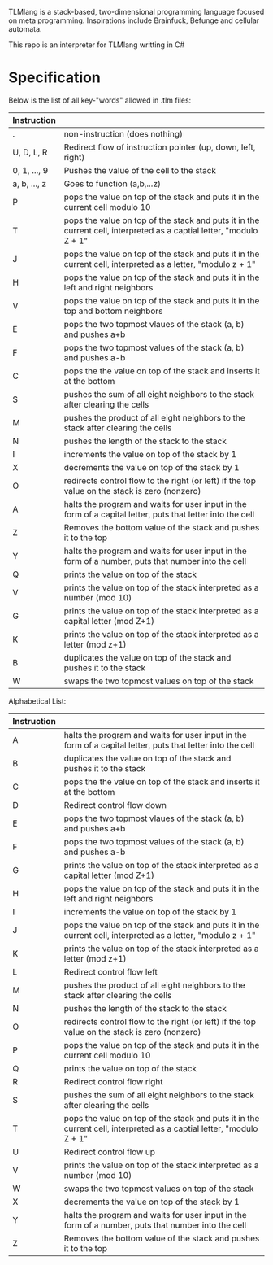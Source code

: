 TLMlang is a stack-based, two-dimensional programming language focused on meta programming.
Inspirations include Brainfuck, Befunge and cellular automata.

This repo is an interpreter for TLMlang writting in C#

# Specification
Below is the list of all key-"words" allowed in .tlm files:

| Instruction   | |
| - | - |
| . | non-instruction (does nothing) |
| U, D, L, R | Redirect flow of instruction pointer (up, down, left, right)  |
| 0, 1, ..., 9 | Pushes the value of the cell to the stack  |
| a, b, ..., z | Goes to function (a,b,...z) |
| P | pops the value on top of the stack and puts it in the current cell modulo 10 |
| T | pops the value on top of the stack and puts it in the current cell, interpreted as a captial letter, "modulo Z + 1" |
| J | pops the value on top of the stack and puts it in the current cell, interpreted as a letter, "modulo z + 1" |
| H | pops the value on top of the stack and puts it in the left and right neighbors |
| V | pops the value on top of the stack and puts it in the top and bottom neighbors |
| E | pops the two topmost vlaues of the stack (a, b) and pushes a+b |
| F | pops the two topmost values of the stack (a, b) and pushes a-b |
| C | pops the the value on top of the stack and inserts it at the bottom |
| S | pushes the sum of all eight neighbors to the stack after clearing the cells |
| M | pushes the product of all eight neighbors to the stack after clearing the cells |
| N | pushes the length of the stack to the stack |
| I | increments the value on top of the stack by 1 |
| X | decrements the value on top of the stack by 1 |
| O | redirects control flow to the right (or left) if the top value on the stack is zero (nonzero) |
| A | halts the program and waits for user input in the form of a capital letter, puts that letter into the cell |
| Z | Removes the bottom value of the stack and pushes it to the top |
| Y | halts the program and waits for user input in the form of a number, puts that number into the cell |
| Q | prints the value on top of the stack |
| V | prints the value on top of the stack interpreted as a number (mod 10) |
| G | prints the value on top of the stack interpreted as a capital letter (mod Z+1) |
| K | prints the value on top of the stack interpreted as a letter (mod z+1) |
| B | duplicates the value on top of the stack and pushes it to the stack |
| W | swaps the two topmost values on top of the stack |


Alphabetical List:

| Instruction   | |
| - | - |
| A | halts the program and waits for user input in the form of a capital letter, puts that letter into the cell |
| B | duplicates the value on top of the stack and pushes it to the stack |
| C | pops the the value on top of the stack and inserts it at the bottom |
| D | Redirect control flow down |
| E | pops the two topmost vlaues of the stack (a, b) and pushes a+b |
| F | pops the two topmost values of the stack (a, b) and pushes a-b |
| G | prints the value on top of the stack interpreted as a capital letter (mod Z+1) |
| H | pops the value on top of the stack and puts it in the left and right neighbors |
| I | increments the value on top of the stack by 1 |
| J | pops the value on top of the stack and puts it in the current cell, interpreted as a letter, "modulo z + 1" |
| K | prints the value on top of the stack interpreted as a letter (mod z+1) |
| L | Redirect control flow left |
| M | pushes the product of all eight neighbors to the stack after clearing the cells |
| N | pushes the length of the stack to the stack |
| O | redirects control flow to the right (or left) if the top value on the stack is zero (nonzero) |
| P | pops the value on top of the stack and puts it in the current cell modulo 10 |
| Q | prints the value on top of the stack |
| R | Redirect control flow right |
| S | pushes the sum of all eight neighbors to the stack after clearing the cells |
| T | pops the value on top of the stack and puts it in the current cell, interpreted as a captial letter, "modulo Z + 1" |
| U | Redirect control flow up |
| V | prints the value on top of the stack interpreted as a number (mod 10) |
| W | swaps the two topmost values on top of the stack |
| X | decrements the value on top of the stack by 1 |
| Y | halts the program and waits for user input in the form of a number, puts that number into the cell |
| Z | Removes the bottom value of the stack and pushes it to the top |
